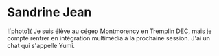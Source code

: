 # Sandrine Jean

![photo](
Je suis élève au cégep Montmorency en Tremplin DEC, mais je compte rentrer en intégration multimédia à la prochaine session. J'ai un chat qui s'appelle Yumi.
